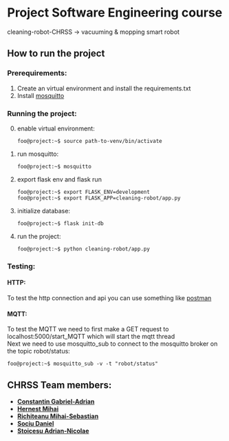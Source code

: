 # Project Software Engineering course
cleaning-robot-CHRSS -> vacuuming & mopping smart robot  

## How to run the project  

### Prerequirements:  

1. Create an virtual environment and install the requirements.txt
2. Install [mosquitto](https://mosquitto.org/)

### Running the project:

0. enable virtual environment:  
    ```console
    foo@project:~$ source path-to-venv/bin/activate
    ```

1. run mosquitto:  
    ```console
    foo@project:~$ mosquitto
    ```
2. export flask env and flask run  
    ```console
    foo@project:~$ export FLASK_ENV=development
    foo@project:~$ export FLASK_APP=cleaning-robot/app.py
    ```
3. initialize database:  
    ```console
    foo@project:~$ flask init-db
    ```
4. run the project:  
    ```console
    foo@project:~$ python cleaning-robot/app.py
    ```
   
### Testing:  

#### HTTP:  

To test the http connection and api you can use something like [postman](https://www.postman.com/)

#### MQTT:  

To test the MQTT we need to first make a GET request to localhost:5000/start_MQTT which will start the mqtt thread  
Next we need to use mosquitto_sub to connect to the mosquitto broker on the topic robot/status:  
   ```console
   foo@project:~$ mosquitto_sub -v -t "robot/status"
   ```

## CHRSS Team members:
- **[Constantin Gabriel-Adrian](https://github.com/Kira060200)**
- **[Hernest Mihai](https://github.com/mihaihe1)**
- **[Richițeanu Mihai-Sebastian](https://github.com/SebastianRichiteanu)**
- **[Sociu Daniel](https://github.com/danielsociu)**
- **[Stoicesu Adrian-Nicolae](https://github.com/Deadlykittenn)**
